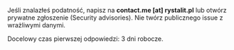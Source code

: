 
Jeśli znalazłeś podatność, napisz na **contact.me [at] rystalit.pl** lub otwórz prywatne zgłoszenie (Security advisories).
Nie twórz publicznego issue z wrażliwymi danymi.

Docelowy czas pierwszej odpowiedzi: 3 dni robocze.